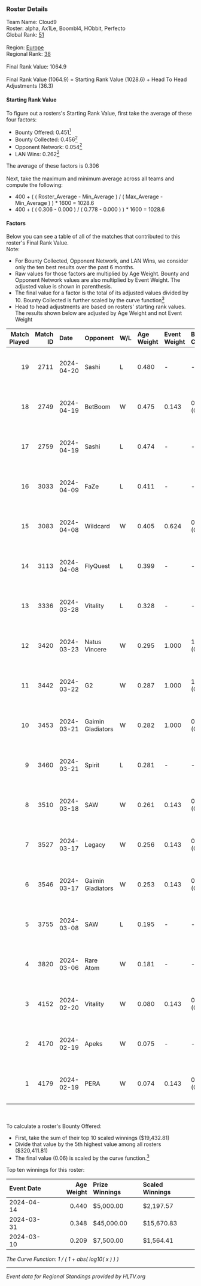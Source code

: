 ### Roster Details<br />
Team Name: Cloud9<br />
Roster: alpha, Ax1Le, Boombl4, HObbit, Perfecto<br />
Global Rank: [51](../standings_global.md)<br />
<br />
Region: [Europe]( ../standings_europe.md)<br />
Regional Rank: [38]( ../standings_europe.md)<br />
<br />
Final Rank Value:  1064.9<br />
<br />
Final Rank Value (1064.9) = Starting Rank Value (1028.6) + Head To Head Adjustments (36.3)<br />

#### Starting Rank Value<br />
To figure out a rosters's Starting Rank Value, first take the average of these four factors:<br />
- Bounty Offered: 0.451[<sup>1</sup>](#table2)
- Bounty Collected: 0.456[<sup>2</sup>](#table1)
- Opponent Network: 0.054[<sup>2</sup>](#table1)
- LAN Wins: 0.262[<sup>2</sup>](#table1)

The average of these factors is 0.306<br />
<br />
Next, take the maximum and minimum average across all teams and compute the following:<br />
- 400 + ( ( Roster_Average - Min_Average ) / ( Max_Average - Min_Average ) ) * 1600 = 1028.6
- 400 + ( ( 0.306 - 0.000 ) / ( 0.778 - 0.000 ) ) * 1600 = 1028.6


#### Factors<br />
Below you can see a table of all of the matches that contributed to this roster's Final Rank Value.<br />
Note:<br />

- For Bounty Collected, Opponent Network, and LAN Wins, we consider only the ten best results over the past 6 months.
- Raw values for those factors are multiplied by Age Weight. Bounty and Opponent Network values are also multiplied by Event Weight. The adjusted value is shown in parenthesis.
- The final value for a factor is the total of its adjusted values divided by 10. Bounty Collected is further scaled by the curve function[<sup>3</sup>](#curveFunction)
- Head to head adjustments are based on rosters' starting rank values. The results shown below are adjusted by Age Weight and not Event Weight
<span id="table1"></span><br />


| Match Played | Match ID | Date       | Opponent          | W/L | Age Weight | Event Weight | Bounty Collected | Opponent Network | LAN Wins  | H2H Adj. | Roster                                       |
| -: | -: | :- | :- | :- | :- | :- | :- | :- | :- | -: | :- |
|           19 |     2711 | 2024-04-20 | Sashi             | L   | 0.480      | -            | -                | -                | -         |    -6.16 | alpha, Ax1Le, Boombl4, HObbit, Perfecto      |
|           18 |     2749 | 2024-04-19 | BetBoom           | W   | 0.475      | 0.143        | 0.248 (0.017)    | 0.514 (0.035)    | -         |    13.02 | alpha, Ax1Le, Boombl4, HObbit, Perfecto      |
|           17 |     2759 | 2024-04-19 | Sashi             | L   | 0.474      | -            | -                | -                | -         |    -6.04 | alpha, Ax1Le, Boombl4, HObbit, Perfecto      |
|           16 |     3033 | 2024-04-09 | FaZe              | L   | 0.411      | -            | -                | -                | -         |    -0.38 | Ax1Le, Boombl4, electroNic, HObbit, Perfecto |
|           15 |     3083 | 2024-04-08 | Wildcard          | W   | 0.405      | 0.624        | 0.048 (0.012)    | 0.418 (0.106)    | 1 (0.405) |     3.50 | Ax1Le, Boombl4, electroNic, HObbit, Perfecto |
|           14 |     3113 | 2024-04-08 | FlyQuest          | L   | 0.399      | -            | -                | -                | -         |    -4.70 | Ax1Le, Boombl4, electroNic, HObbit, Perfecto |
|           13 |     3336 | 2024-03-28 | Vitality          | L   | 0.328      | -            | -                | -                | -         |    -0.13 | Ax1Le, Boombl4, electroNic, HObbit, Perfecto |
|           12 |     3420 | 2024-03-23 | Natus Vincere     | W   | 0.295      | 1.000        | 1.000 (0.295)    | 0.357 (0.105)    | 1 (0.295) |     9.25 | Ax1Le, Boombl4, electroNic, HObbit, Perfecto |
|           11 |     3442 | 2024-03-22 | G2                | W   | 0.287      | 1.000        | 1.000 (0.287)    | 0.478 (0.137)    | 1 (0.287) |     8.98 | Ax1Le, Boombl4, electroNic, HObbit, Perfecto |
|           10 |     3453 | 2024-03-21 | Gaimin Gladiators | W   | 0.282      | 1.000        | 0.037 (0.010)    | 0.331 (0.093)    | 1 (0.282) |     3.72 | Ax1Le, Boombl4, electroNic, HObbit, Perfecto |
|            9 |     3460 | 2024-03-21 | Spirit            | L   | 0.281      | -            | -                | -                | -         |    -0.07 | Ax1Le, Boombl4, electroNic, HObbit, Perfecto |
|            8 |     3510 | 2024-03-18 | SAW               | W   | 0.261      | 0.143        | 0.104 (0.004)    | 0.516 (0.019)    | 1 (0.261) |     5.61 | Ax1Le, Boombl4, electroNic, HObbit, Perfecto |
|            7 |     3527 | 2024-03-17 | Legacy            | W   | 0.256      | 0.143        | 0.122 (0.004)    | 0.620 (0.023)    | 1 (0.256) |     3.91 | Ax1Le, Boombl4, electroNic, HObbit, Perfecto |
|            6 |     3546 | 2024-03-17 | Gaimin Gladiators | W   | 0.253      | 0.143        | 0.037 (0.001)    | 0.331 (0.012)    | 1 (0.253) |     3.30 | Ax1Le, Boombl4, electroNic, HObbit, Perfecto |
|            5 |     3755 | 2024-03-08 | SAW               | L   | 0.195      | -            | -                | -                | -         |    -1.97 | Ax1Le, Boombl4, electroNic, HObbit, Perfecto |
|            4 |     3820 | 2024-03-06 | Rare Atom         | W   | 0.181      | -            | -                | -                | -         |     0.35 | Ax1Le, Boombl4, electroNic, HObbit, Perfecto |
|            3 |     4152 | 2024-02-20 | Vitality          | W   | 0.080      | 0.143        | 0.647 (0.007)    | 0.367 (0.004)    | 1 (0.080) |     2.50 | Ax1Le, Boombl4, electroNic, HObbit, Perfecto |
|            2 |     4170 | 2024-02-19 | Apeks             | W   | 0.075      | -            | -                | -                | 1 (0.075) |     0.77 | Ax1Le, Boombl4, electroNic, HObbit, Perfecto |
|            1 |     4179 | 2024-02-19 | PERA              | W   | 0.074      | 0.143        | 0.048 (0.000)    | 0.435 (0.005)    | 1 (0.074) |     0.84 | Ax1Le, Boombl4, electroNic, HObbit, Perfecto |

<br />
<span id="table2"></span><br />
To calculate a roster's Bounty Offered:<br />

- First, take the sum of their top 10 scaled winnings ($19,432.81)
- Divide that value by the 5th highest value among all rosters ($320,411.81)
- The final value (0.06) is scaled by the curve function.[<sup>3</sup>](#curveFunction)

Top ten winnings for this roster:<br />

| Event Date | Age Weight | Prize Winnings | Scaled Winnings |
| :- | -: | :- | :- |
| 2024-04-14 |      0.440 | $5,000.00      | $2,197.57       |
| 2024-03-31 |      0.348 | $45,000.00     | $15,670.83      |
| 2024-03-10 |      0.209 | $7,500.00      | $1,564.41       |


<span id="curveFunction"></span>_The Curve Function: 1 / ( 1 + abs( log10( x ) ) )_<br />

---
_Event data for Regional Standings provided by HLTV.org_<br />
